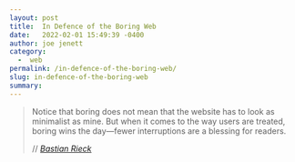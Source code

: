 ```yaml
---
layout: post
title:  In Defence of the Boring Web
date:   2022-02-01 15:49:39 -0400
author: joe jenett
category:
  -  web
permalink: /in-defence-of-the-boring-web/
slug: in-defence-of-the-boring-web
summary: 
---
```

<blockquote class="quoteback" data-title="In Defence of the Boring Web" data-author="//Bastian Rieck" data-avatar="https://bastian.rieck.me/images/portrait_2021.webp" cite="https://bastian.rieck.me/blog/posts/2022/boring/">
	<p>
	Notice that boring does not mean that the website has to look as minimalist as mine. But when it comes to the way users are treated, boring wins the day—fewer interruptions are a blessing for readers.	
	</p>
	<footer>
		// 
		<cite>
			<a href="https://bastian.rieck.me/blog/posts/2022/boring/">Bastian Rieck</a>
		</cite>
	</footer>
</blockquote>

<a href="https://brid.gy/publish/twitter"></a>
<data class="p-bridgy-omit-link" value="false"></data>